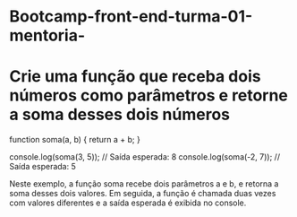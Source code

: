 # Bootcamp-front-end-turma-01-mentoria-
# Crie uma função que receba dois números como parâmetros e retorne a soma desses dois números

function soma(a, b) {
  return a + b;
}

console.log(soma(3, 5)); // Saída esperada: 8
console.log(soma(-2, 7)); // Saída esperada: 5

Neste exemplo, a função soma recebe dois parâmetros a e b, e retorna a soma desses dois valores. Em seguida, a função é chamada duas vezes com valores diferentes e a saída esperada é exibida no console.
